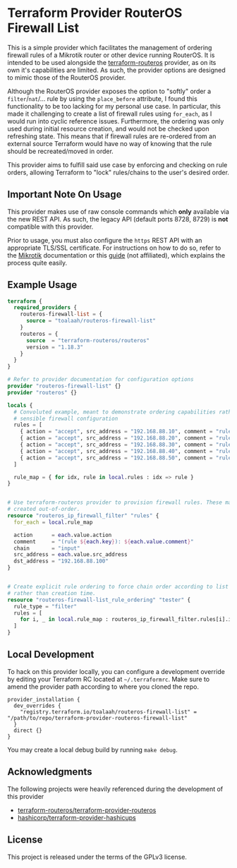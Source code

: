 # Terraform Provider RouterOS Firewall List

This is a simple provider which facilitates the management of ordering firewall
rules of a Mikrotik router or other device running RouterOS. It is intended to
be used alongside the
[terraform-routeros](https://github.com/terraform-routeros/terraform-provider-routeros)
provider, as on its own it's capabilities are limited. As such, the provider
options are designed to mimic those of the RouterOS provider.

Although the RouterOS provider exposes the option to "softly" order a
`filter`/`nat`/... rule by using the `place_before` attribute, I found this
functionality to be too lacking for my personal use case. In particular, this
made it challenging to create a list of firewall rules using `for_each`, as I
would run into cyclic reference issues. Furthermore, the ordering was only used
during initial resource creation, and would not be checked upon refreshing
state. This means that if firewall rules are re-ordered from an external source
Terraform would have no way of knowing that the rule should be recreated/moved
in order.

This provider aims to fulfill said use case by enforcing and checking on rule
orders, allowing Terraform to "lock" rules/chains to the user's desired order.

## Important Note On Usage

This provider makes use of raw console commands which **only** available via
the new REST API. As such, the legacy API (default ports 8728, 8729) is **not**
compatible with this provider.

Prior to usage, you must also configure the `https` REST API with an
appropriate TLS/SSL certificate. For instructions on how to do so, refer to the
[Mikrotik](https://help.mikrotik.com/docs/display/ROS/REST+API) documentation
or this [guide](https://www.medo64.com/2016/11/enabling-https-on-mikrotik/)
(not affiliated), which explains the process quite easily.

## Example Usage

```terraform
terraform {
  required_providers {
    routeros-firewall-list = {
      source = "toalaah/routeros-firewall-list"
    }
    routeros = {
      source  = "terraform-routeros/routeros"
      version = "1.18.3"
    }
  }
}

# Refer to provider documentation for configuration options
provider "routeros-firewall-list" {}
provider "routeros" {}

locals {
  # Convoluted example, meant to demonstrate ordering capabilities rather than
  # sensible firewall configuration
  rules = [
    { action = "accept", src_address = "192.168.88.10", comment = "rule 1" },
    { action = "accept", src_address = "192.168.88.20", comment = "rule 2" },
    { action = "accept", src_address = "192.168.88.30", comment = "rule 3" },
    { action = "accept", src_address = "192.168.88.40", comment = "rule 4" },
    { action = "accept", src_address = "192.168.88.50", comment = "rule 5" },
  ]

  rule_map = { for idx, rule in local.rules : idx => rule }
}


# Use terraform-routeros provider to provision firewall rules. These may be
# created out-of-order.
resource "routeros_ip_firewall_filter" "rules" {
  for_each = local.rule_map

  action      = each.value.action
  comment     = "(rule ${each.key}): ${each.value.comment}"
  chain       = "input"
  src_address = each.value.src_address
  dst_address = "192.168.88.100"
}


# Create explicit rule ordering to force chain order according to list above
# rather than creation time.
resource "routeros-firewall-list_rule_ordering" "tester" {
  rule_type = "filter"
  rules = [
    for i, _ in local.rule_map : routeros_ip_firewall_filter.rules[i].id
  ]
}
```

## Local Development

To hack on this provider locally, you can configure a development override by
editing your Terraform RC located at `~/.terraformrc`. Make sure to amend the
provider path according to where you cloned the repo.

```hcl
provider_installation {
  dev_overrides {
    "registry.terraform.io/toalaah/routeros-firewall-list" = "/path/to/repo/terraform-provider-routeros-firewall-list"
  }
  direct {}
}
```

You may create a local debug build by running `make debug`.

## Acknowledgments

The following projects were heavily referenced during the development of this
provider

- [terraform-routeros/terraform-provider-routeros](https://github.com/terraform-routeros/terraform-provider-routeros)
- [hashicorp/terraform-provider-hashicups](https://github.com/hashicorp/terraform-provider-hashicups)

## License

This project is released under the terms of the GPLv3 license.
